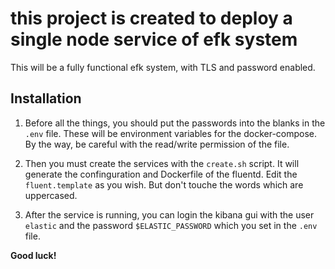 # this project is created to deploy a single node service of efk system
This will be a fully functional efk system, with TLS and password enabled.

## Installation
1. Before all the things, you should put the passwords into the blanks in the `.env` file.
These will be environment variables for the docker-compose. By the way, be careful with the read/write permission of the file.

2. Then you must create the services with the `create.sh` script. It will generate the confinguration and Dockerfile of the fluentd. Edit the `fluent.template` as you wish. But don't touche the words which are uppercased.

3. After the service is running, you can login the kibana gui with the user `elastic` and the password `$ELASTIC_PASSWORD` which you set in the `.env` file.

**Good luck!**
